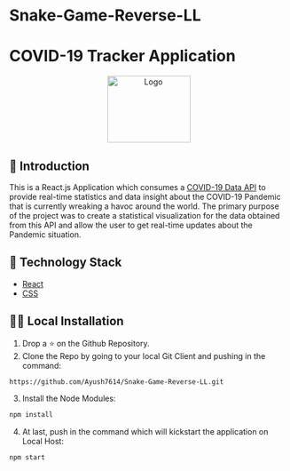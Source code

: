 # Snake-Game-Reverse-LL

# COVID-19 Tracker Application

<p align="center">
  <a href="https://github.com/Ayush7614/Snake-Game-Reverse-LL">
    <img src="https://s3.xopic.de/openwho-public/channels/7fSc4JEBeO9H0P4b8d1Cfq/logo_v1.png" alt="Logo" width="150" height="120">
  </a>
  
  ## 📌 Introduction
  
  This is a React.js Application which consumes a [COVID-19 Data API](https://github.com/mathdroid/covid-19-api) to provide real-time statistics and data insight about the COVID-19 Pandemic that is currently wreaking a havoc around the world. The primary purpose of the project was to create a statistical visualization for the data obtained from this API and allow the user to get real-time updates about the Pandemic situation.
  
  ## 🏁 Technology Stack

* [React](https://reactjs.org/)
* [CSS](https://en.wikipedia.org/wiki/Cascading_Style_Sheets)

## 🏃‍♂️ Local Installation

1. Drop a ⭐ on the Github Repository. 
2. Clone the Repo by going to your local Git Client and pushing in the command: 

```sh
https://github.com/Ayush7614/Snake-Game-Reverse-LL.git
```

3. Install the Node Modules: 
```sh
npm install
```

4. At last, push in the command which will kickstart the application on Local Host:
```sh
npm start
```

